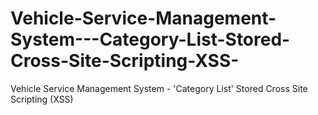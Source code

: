 # Vehicle-Service-Management-System---Category-List-Stored-Cross-Site-Scripting-XSS-
Vehicle Service Management System - 'Category List' Stored Cross Site Scripting (XSS)
